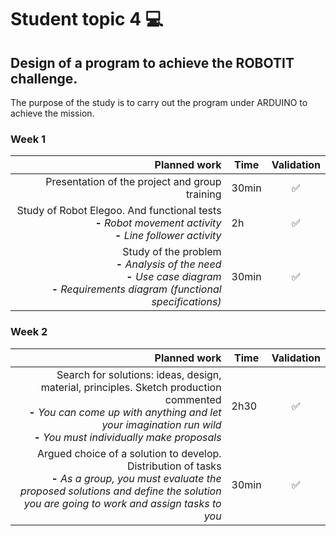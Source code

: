 # Student topic 4 💻

## Design of a program to achieve the ROBOTIT challenge.
The purpose of the study is to carry out the program under ARDUINO to achieve the mission.

### Week 1
| Planned work | Time | Validation |
|--------:|----------------------------|:--------------------:|
| Presentation of the project and group training | 30min | ✅ |
| Study of Robot Elegoo. And functional tests <br>**-** *Robot movement activity* <br>**-** *Line follower activity* | 2h | ✅ |
| Study of the problem <br>**-** *Analysis of the need* <br>**-** *Use case diagram* <br>**-** *Requirements diagram (functional specifications)* | 30min | ✅ |

### Week 2
| Planned work | Time | Validation |
|--------:|----------------------------|:--------------------:|
| Search for solutions: ideas, design, material, principles. Sketch production commented <br>**-** *You can come up with anything and let your imagination run wild* <br>**-** *You must individually make proposals* | 2h30 | ✅ |
| Argued choice of a solution to develop. Distribution of tasks <br>**-** *As a group, you must evaluate the proposed solutions and define the solution you are going to work and assign tasks to you* | 30min | ✅ |
